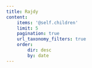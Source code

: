 ```yaml
---
title: Rajdy
content:
    items: '@self.children'
    limit: 5
    pagination: true
    url_taxonomy_filters: true
    order:
        dir: desc
        by: date
---
```


